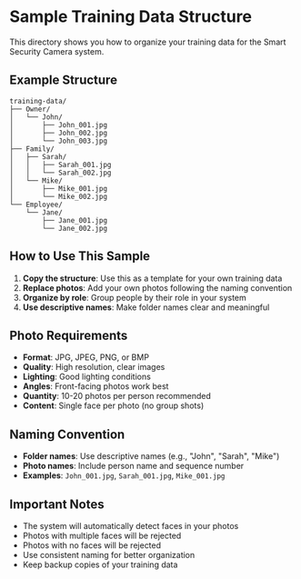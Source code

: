 # Sample Training Data Structure

This directory shows you how to organize your training data for the Smart Security Camera system.

## Example Structure

```
training-data/
├── Owner/
│   └── John/
│       ├── John_001.jpg
│       ├── John_002.jpg
│       └── John_003.jpg
├── Family/
│   ├── Sarah/
│   │   ├── Sarah_001.jpg
│   │   └── Sarah_002.jpg
│   └── Mike/
│       ├── Mike_001.jpg
│       └── Mike_002.jpg
└── Employee/
    └── Jane/
        ├── Jane_001.jpg
        └── Jane_002.jpg
```

## How to Use This Sample

1. **Copy the structure**: Use this as a template for your own training data
2. **Replace photos**: Add your own photos following the naming convention
3. **Organize by role**: Group people by their role in your system
4. **Use descriptive names**: Make folder names clear and meaningful

## Photo Requirements

- **Format**: JPG, JPEG, PNG, or BMP
- **Quality**: High resolution, clear images
- **Lighting**: Good lighting conditions
- **Angles**: Front-facing photos work best
- **Quantity**: 10-20 photos per person recommended
- **Content**: Single face per photo (no group shots)

## Naming Convention

- **Folder names**: Use descriptive names (e.g., "John", "Sarah", "Mike")
- **Photo names**: Include person name and sequence number
- **Examples**: `John_001.jpg`, `Sarah_001.jpg`, `Mike_001.jpg`

## Important Notes

- The system will automatically detect faces in your photos
- Photos with multiple faces will be rejected
- Photos with no faces will be rejected
- Use consistent naming for better organization
- Keep backup copies of your training data
